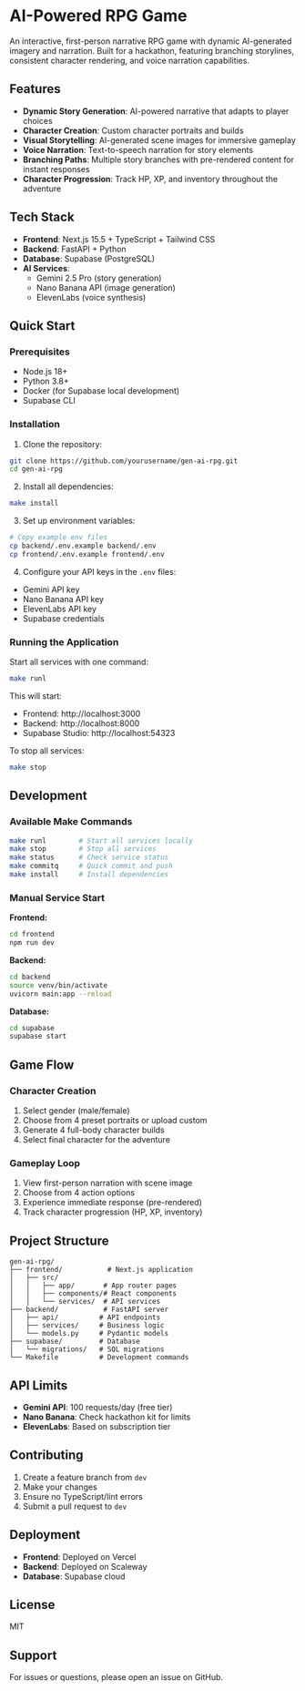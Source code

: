 # AI-Powered RPG Game

An interactive, first-person narrative RPG game with dynamic AI-generated imagery and narration. Built for a hackathon, featuring branching storylines, consistent character rendering, and voice narration capabilities.

## Features

- **Dynamic Story Generation**: AI-powered narrative that adapts to player choices
- **Character Creation**: Custom character portraits and builds
- **Visual Storytelling**: AI-generated scene images for immersive gameplay
- **Voice Narration**: Text-to-speech narration for story elements
- **Branching Paths**: Multiple story branches with pre-rendered content for instant responses
- **Character Progression**: Track HP, XP, and inventory throughout the adventure

## Tech Stack

- **Frontend**: Next.js 15.5 + TypeScript + Tailwind CSS
- **Backend**: FastAPI + Python
- **Database**: Supabase (PostgreSQL)
- **AI Services**: 
  - Gemini 2.5 Pro (story generation)
  - Nano Banana API (image generation)
  - ElevenLabs (voice synthesis)

## Quick Start

### Prerequisites

- Node.js 18+
- Python 3.8+
- Docker (for Supabase local development)
- Supabase CLI

### Installation

1. Clone the repository:
```bash
git clone https://github.com/yourusername/gen-ai-rpg.git
cd gen-ai-rpg
```

2. Install all dependencies:
```bash
make install
```

3. Set up environment variables:
```bash
# Copy example env files
cp backend/.env.example backend/.env
cp frontend/.env.example frontend/.env
```

4. Configure your API keys in the `.env` files:
- Gemini API key
- Nano Banana API key
- ElevenLabs API key
- Supabase credentials

### Running the Application

Start all services with one command:
```bash
make runl
```

This will start:
- Frontend: http://localhost:3000
- Backend: http://localhost:8000
- Supabase Studio: http://localhost:54323

To stop all services:
```bash
make stop
```

## Development

### Available Make Commands

```bash
make runl        # Start all services locally
make stop        # Stop all services
make status      # Check service status
make commitq     # Quick commit and push
make install     # Install dependencies
```

### Manual Service Start

**Frontend:**
```bash
cd frontend
npm run dev
```

**Backend:**
```bash
cd backend
source venv/bin/activate
uvicorn main:app --reload
```

**Database:**
```bash
cd supabase
supabase start
```

## Game Flow

### Character Creation
1. Select gender (male/female)
2. Choose from 4 preset portraits or upload custom
3. Generate 4 full-body character builds
4. Select final character for the adventure

### Gameplay Loop
1. View first-person narration with scene image
2. Choose from 4 action options
3. Experience immediate response (pre-rendered)
4. Track character progression (HP, XP, inventory)

## Project Structure

```
gen-ai-rpg/
├── frontend/           # Next.js application
│   ├── src/
│   │   ├── app/       # App router pages
│   │   ├── components/# React components
│   │   └── services/  # API services
├── backend/           # FastAPI server
│   ├── api/          # API endpoints
│   ├── services/     # Business logic
│   └── models.py     # Pydantic models
├── supabase/         # Database
│   └── migrations/   # SQL migrations
└── Makefile          # Development commands
```

## API Limits

- **Gemini API**: 100 requests/day (free tier)
- **Nano Banana**: Check hackathon kit for limits
- **ElevenLabs**: Based on subscription tier

## Contributing

1. Create a feature branch from `dev`
2. Make your changes
3. Ensure no TypeScript/lint errors
4. Submit a pull request to `dev`

## Deployment

- **Frontend**: Deployed on Vercel
- **Backend**: Deployed on Scaleway
- **Database**: Supabase cloud

## License

MIT

## Support

For issues or questions, please open an issue on GitHub.
